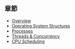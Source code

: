 ## 章節

-   [Overview](./Overview.md)
-   [Operating System Structures](./Operating%20System%20Structures.md)
-   [Processes](./Processes.md)
-   [Threads & Concurrency](./Threads%20&%20Concurrency.md)
-   [CPU Scheduling]()
